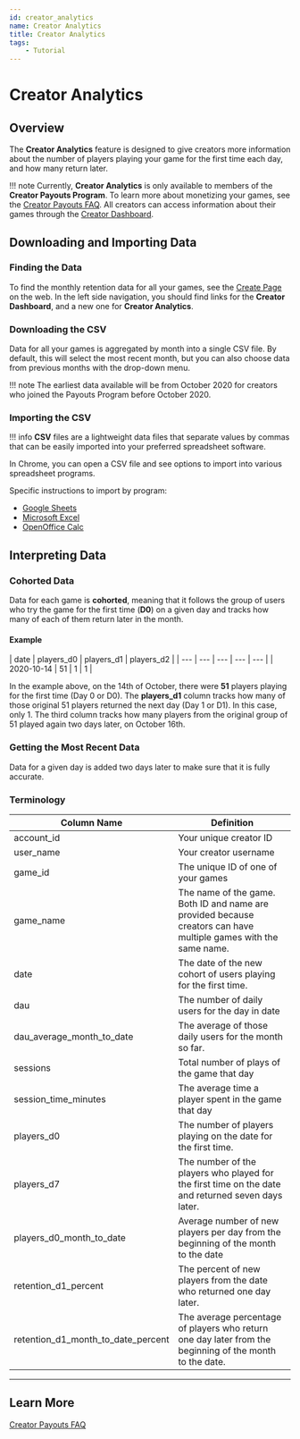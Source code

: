 ```yaml
---
id: creator_analytics
name: Creator Analytics
title: Creator Analytics
tags:
    - Tutorial
---
```


# Creator Analytics

## Overview

The **Creator Analytics** feature is designed to give creators more information about the number of players playing your game for the first time each day, and how many return later.

!!! note
    Currently, **Creator Analytics** is only available to members of the **Creator Payouts Program**. To learn more about monetizing your games, see the [Creator Payouts FAQ](https://support.coregames.com/hc/en-us/articles/360051489213-Creator-Payouts-FAQ). All creators can access information about their games through the [Creator Dashboard](https://www.coregames.com/creator-dashboard).

## Downloading and Importing Data

### Finding the Data

To find the monthly retention data for all your games, see the [Create Page](https://www.coregames.com/create) on the web. In the left side navigation, you should find links for the **Creator Dashboard**, and a new one for **Creator Analytics**.

### Downloading the CSV

Data for all your games is aggregated by month into a single CSV file. By default, this will select the most recent month, but you can also choose data from previous months with the drop-down menu.

!!! note
    The earliest data available will be from October 2020 for creators who joined the Payouts Program before October 2020.

### Importing the CSV

!!! info
    **CSV** files are a lightweight data files that separate values by commas that can be easily imported into your preferred spreadsheet software.

In Chrome, you can open a CSV file and see options to import into various spreadsheet programs.

Specific instructions to import by program:

- [Google Sheets](https://support.google.com/docs/answer/40608?co=GENIE.Platform%3DDesktop&hl=en)
- [Microsoft Excel](https://support.microsoft.com/en-us/office/import-or-export-text-txt-or-csv-files-5250ac4c-663c-47ce-937b-339e391393ba)
- [OpenOffice Calc](https://smallbusiness.chron.com/import-csv-file-openoffice-79038.html)

## Interpreting Data

### Cohorted Data

Data for each game is **cohorted**, meaning that it follows the group of users who try the game for the first time (**D0**) on a given day and tracks how many of each of them return later in the month.

#### Example

| date |  players_d0 | players_d1 | players_d2 |
| --- | --- | --- | --- | --- |
| 2020-10-14 |  51 | 1 | 1 |

In the example above, on the 14th of October, there were **51** players playing for the first time (Day 0 or D0). The **players_d1** column tracks how many of those original 51 players returned the next day (Day 1 or D1). In this case, only 1. The third column tracks how many players from the original group of 51 played again two days later, on October 16th.

### Getting the Most Recent Data

Data for a given day is added two days later to make sure that it is fully accurate.

### Terminology

|  Column Name | Definition |
| --- | --- |
|  account_id | Your unique creator ID |
|  user_name | Your creator username |
|  game_id | The unique ID of one of your games |
|  game_name | The name of the game. Both ID and name are provided because creators can have multiple games with the same name. |
|  date | The date of the new cohort of users playing for the first time. |
|  dau | The number of daily users for the day in date |
|  dau_average_month_to_date | The average of those daily users for the month so far. |
|  sessions | Total number of plays of the game that day |
|  session_time_minutes | The average time a player spent in the game that day |
|  players_d0 | The number of players playing on the date for the first time. |
|  players_d7 | The number of the players who played for the first time on the date and returned seven days later. |
|  players_d0_month_to_date | Average number of new players per day from the beginning of the month to the date |
|  retention_d1_percent | The percent of new players from the date who returned one day later. |
|  retention_d1_month_to_date_percent | The average percentage of players who return one day later from the beginning of the month to the date. |

---

## Learn More

[Creator Payouts FAQ](https://support.coregames.com/hc/en-us/articles/)
